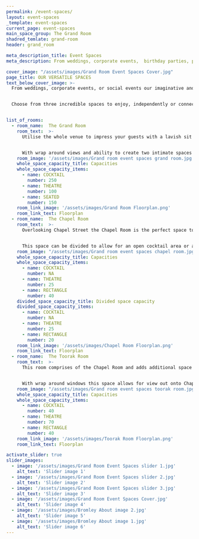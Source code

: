 ```yaml
---
permalink: /event-spaces/
layout: event-spaces
_template: event-spaces
current_page: event-spaces
main_space_group: The Grand Room
shadred_temlate: grand-room
header: grand_room

meta_description_title: Event Spaces
meta_description: From weddings, corporate events,  birthday parties, private dinners and anything in between, ourimaginative and versatile spaces can be transformed for any occasion.

cover_image: "/assets/images/Grand Room Event Spaces Cover.jpg"
page_title: OUR VERSATILE SPACES
text_below_cover_image: >-
  From weddings, corporate events, or social events our imaginative and versatile space can be transformed to offer a spectacular setting for any occasion. 


  Choose from three incredible spaces to enjoy, independently or connected, for one seamless event. Our team will work with you to plan and execute an event as unique and memorable as you!


list_of_rooms:
  - room_name:  The Grand Room
    room_text:  >-
      Utilise the whole venue to impress your guests with a lavish sit down dinner or a memorable cocktail party.


      With wrap around views and ability to create two intimate spaces within the venue, the possibilities for your event are endless.
    room_image: '/assets/images/Grand room event spaces grand room.jpg'
    whole_space_capacity_title: Capacities
    whole_space_capacity_items: 
      - name: COCKTAIL
        number: 250
      - name: THEATRE
        number: 100
      - name: SEATED
        number: 150
    room_link_image: '/assets/images/Grand Room Floorplan.png'
    room_link_text: Floorplan
  - room_name:  The Chapel Room
    room_text:  >-
      Overlooking Chapel Street the Chapel Room is the perfect space to add in natural light to your event! 


      This space can be divided to allow for an open cocktail area or a private exclusive sit down meal.
    room_image: "/assets/images/Grand room event spaces chapel room.jpg"
    whole_space_capacity_title: Capacities
    whole_space_capacity_items: 
      - name: COCKTAIL
        number: NA
      - name: THEATRE
        number: 25
      - name: RECTANGLE
        number: 40
    divided_space_capacity_title: Divided space capacity
    divided_space_capacity_items:
      - name: COCKTAIL
        number: NA
      - name: THEATRE
        number: 25
      - name: RECTANGLE
        number: 20
    room_link_image: '/assets/images/Chapel Room Floorplan.png'
    room_link_text: Floorplan
  - room_name:  The Toorak Room
    room_text:  >-
      This room comprises of the Chapel Room and adds additional space perfect for your next cocktail party!


      With wrap around windows this space allows for view out onto Chapel Street and Toorak Road. The room is divided with the use of velvet curtains creating an intimate luxe feel to the space.
    room_image: "/assets/images/Grand room event spaces toorak room.jpg"
    whole_space_capacity_title: Capacities
    whole_space_capacity_items: 
      - name: COCKTAIL
        number: 40
      - name: THEATRE
        number: 70
      - name: RECTANGLE
        number: 40
    room_link_image: '/assets/images/Toorak Room Floorplan.png'
    room_link_text: Floorplan

activate_slider: true
slider_images: 
  - image: '/assets/images/Grand Room Event Spaces slider 1.jpg' 
    alt_text: 'Slider image 1'
  - image: '/assets/images/Grand Room Event Spaces slider 2.jpg' 
    alt_text: 'Slider image 2'
  - image: '/assets/images/Grand Room Event Spaces slider 3.jpg' 
    alt_text: 'Slider image 3'
  - image: '/assets/images/Grand Room Event Spaces Cover.jpg' 
    alt_text: 'Slider image 4'
  - image: '/assets/images/Bromley About image 2.jpg' 
    alt_text: 'Slider image 5'
  - image: '/assets/images/Bromley About image 1.jpg' 
    alt_text: 'Slider image 6'
---
```



